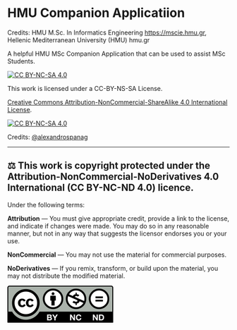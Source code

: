 # HMU Companion Applicatiion


Credits: HMU M.Sc. In Informatics Engineering https://mscie.hmu.gr, Hellenic Mediterranean University (HMU) hmu.gr




A helpful HMU MSc Companion Application that can be used to assist MSc Students.



[![CC BY-NC-SA 4.0][cc-by-nc-sa-shield]][cc-by-nc-sa]

This work is licensed under a CC-BY-NS-SA License.

[Creative Commons Attribution-NonCommercial-ShareAlike 4.0 International License][cc-by-nc-sa].

[![CC BY-NC-SA 4.0][cc-by-nc-sa-image]][cc-by-nc-sa]

[cc-by-nc-sa]: http://creativecommons.org/licenses/by-nc-sa/4.0/
[cc-by-nc-sa-image]: https://licensebuttons.net/l/by-nc-sa/4.0/88x31.png
[cc-by-nc-sa-shield]: https://img.shields.io/badge/License-CC%20BY--NC--SA%204.0-lightgrey.svg

Credits: [@alexandrospanag](https://github.com/alexandrospanag)



----------------------------------------------------------------------------------------------------------------------------------
⚖️ This work is copyright protected under the Attribution-NonCommercial-NoDerivatives 4.0 International (CC BY-NC-ND 4.0) licence.
----------------------------------------------------------------------------------------------------------------------------------

Under the following terms:

__Attribution__ — You must give appropriate credit, provide a link to the license, and indicate if changes were made. You may do so in any reasonable manner, but not in any way that suggests the licensor endorses you or your use.

__NonCommercial__ — You may not use the material for commercial purposes.

__NoDerivatives__ — If you remix, transform, or build upon the material, you may not distribute the modified material.



![](https://raw.githubusercontent.com/AlexandrosPanag/My_Thesis/4a07d991aa8d050b572392139fddaee2d072059b/by-nc-nd.svg?token=AQS27JNSCEGMXHT5CMX5UXDDIBJG2)

